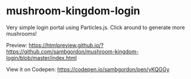 # mushroom-kingdom-login
Very simple login portal using Particles.js. Click around to generate more mushrooms!

Preview: https://htmlpreview.github.io/?https://github.com/sambgordon/mushroom-kingdom-login/blob/master/index.html

View it on Codepen: https://codepen.io/sambgordon/pen/yKQGGy
